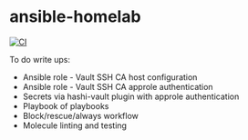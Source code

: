 # ansible-homelab
[![CI](https://github.com/wilinger/ansible-homelab/actions/workflows/ci.yml/badge.svg)](https://github.com/wilinger/ansible-homelab/actions/workflows/ci.yml)

To do write ups:
- Ansible role - Vault SSH CA host configuration
- Ansible role - Vault SSH CA approle authentication
- Secrets via hashi-vault plugin with approle authentication
- Playbook of playbooks
- Block/rescue/always workflow
- Molecule linting and testing